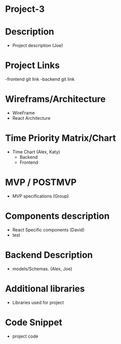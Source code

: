 # Project-3

# Description
- Project description (Joe)

# Project Links 
-frontend git link 
-backend git link

# Wireframs/Architecture
- WireFrame
- React Architecture

# Time Priority Matrix/Chart
- Time Chart (Alex, Katy)
  - Backend
  - Frontend

# MVP / POSTMVP 
- MVP specifications (Group) 

# Components description
- React Specific components (David)
- test

# Backend Description
- models/Schemas. (Alex, Joe)

# Additional libraries
- Libraries used for project

# Code Snippet 
- project code 


